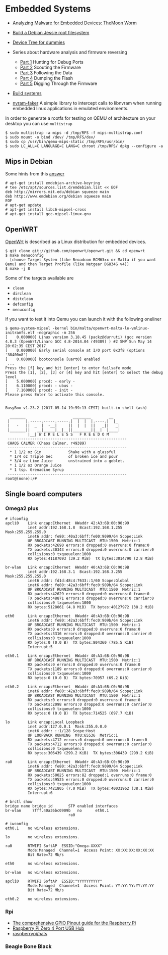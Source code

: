 # Embedded Systems

 - [Analyzing Malware for Embedded Devices: TheMoon Worm](https://w00tsec.blogspot.it/2014/02/analyzing-malware-for-embedded-devices.html)
 - [Build a Debian Jessie root filesystem](http://www.acmesystems.it/debian_jessie)
 - [Device Tree for dummies](http://free-electrons.com/pub/conferences/2013/elce/petazzoni-device-tree-dummies/petazzoni-device-tree-dummies.pdf)
 - Series about hardware analysis and firmware reversing
     - [Part 1](http://jcjc-dev.com/2016/04/08/reversing-huawei-router-1-find-uart/) Hunting for Debug Ports
     - [Part 2](http://jcjc-dev.com/2016/04/29/reversing-huawei-router-2-scouting-firmware/) Scouting the Firmware
     - [Part 3](http://jcjc-dev.com/2016/05/23/reversing-huawei-3-sniffing/) Following the Data
     - [Part 4](http://jcjc-dev.com/2016/06/08/reversing-huawei-4-dumping-flash/) Dumping the Flash
     - [Part 5](http://jcjc-dev.com/2016/12/14/reversing-huawei-5-reversing-firmware/) Digging Through the Firmware

 - [Build systems](http://elinux.org/Build_Systems)
 - [nvram-faker](https://github.com/zcutlip/nvram-faker) A simple library to intercept calls to libnvram when running embedded linux applications in emulated environments.

In order to generate a rootfs for testing on QEMU of architecture on your desktop you can use ``multistrap``

```
$ sudo multistrap -a mips -d /tmp/RFS -f mips-multistrap.conf
$ sudo mount -o bind /dev/ /tmp/RFS/dev/
$ sudo cp /usr/bin/qemu-mips-static /tmp/RFS/usr/bin/
$ sudo LC_ALL=C LANGUAGE=C LANG=C chroot /tmp/RFS/ dpkg --configure -a
```

## Mips in Debian

Some hints from this [answer](https://reverseengineering.stackexchange.com/questions/8829/cross-debugging-for-mips-elf-with-qemu-toolchain)

```
# apt-get install emdebian-archive-keyring
# tee /etc/apt/sources.list.d/emdebian.list << EOF
deb http://mirrors.mit.edu/debian squeeze main
deb http://www.emdebian.org/debian squeeze main
EOF
# apt-get update
# apt-get install libc6-mipsel-cross
# apt-get install gcc-mipsel-linux-gnu
```

## OpenWRT

[OpenWrt](https://openwrt.org/) is described as a Linux distribution for embedded devices.

```
$ git clone git://github.com/openwrt/openwrt.git && cd openwrt
$ make menuconfig
  [choose Target System (like Broadcom BCM63xx or Malta if you want Qemu) and then Target Profile (like Netgear DG834G v4)]
$ make -j 8
```

Some of the targets available are

 - ``clean``
 - ``dirclean``
 - ``distclean``
 - ``defconfig``
 - ``menuconfig``

If you want to test it into Qemu you can launch it with the following oneliner

```
$ qemu-system-mipsel -kernel bin/malta/openwrt-malta-le-vmlinux-initramfs.elf -nographic -m 256
[    0.000000] Linux version 3.18.45 (packz@durruti) (gcc version 4.8.3 (OpenWrt/Linaro GCC 4.8-2014.04 r49389) ) #2 SMP Sun May 14 20:02:35 CEST 2017
[    0.000000] Early serial console at I/O port 0x3f8 (options '38400n8')
[    0.000000] bootconsole [uart0] enabled
 ...
Press the [f] key and hit [enter] to enter failsafe mode
Press the [1], [2], [3] or [4] key and hit [enter] to select the debug level
[    5.000000] procd: - early -
[    6.110000] procd: - ubus -
[    7.160000] procd: - init -
Please press Enter to activate this console.


BusyBox v1.23.2 (2017-05-14 19:59:13 CEST) built-in shell (ash)

  _______                     ________        __
 |       |.-----.-----.-----.|  |  |  |.----.|  |_
 |   -   ||  _  |  -__|     ||  |  |  ||   _||   _|
 |_______||   __|_____|__|__||________||__|  |____|
          |__| W I R E L E S S   F R E E D O M
 -----------------------------------------------------
 CHAOS CALMER (Chaos Calmer, r49389)
 -----------------------------------------------------
  * 1 1/2 oz Gin            Shake with a glassful
  * 1/4 oz Triple Sec       of broken ice and pour
  * 3/4 oz Lime Juice       unstrained into a goblet.
  * 1 1/2 oz Orange Juice
  * 1 tsp. Grenadine Syrup
 -----------------------------------------------------
root@(none):/#
```

## Single board computers

### Omega2 plus

```
# ifconfig 
apcli0    Link encap:Ethernet  HWaddr 42:A3:6B:00:90:99  
          inet addr:192.168.1.8  Bcast:192.168.1.255  Mask:255.255.255.0
          inet6 addr: fe80::40a3:6bff:fe00:9099/64 Scope:Link
          UP BROADCAST RUNNING MULTICAST  MTU:1500  Metric:1
          RX packets:42690 errors:0 dropped:0 overruns:0 frame:0
          TX packets:30343 errors:0 dropped:0 overruns:0 carrier:0
          collisions:0 txqueuelen:1000 
          RX bytes:41187093 (39.2 MiB)  TX bytes:3014790 (2.8 MiB)

br-wlan   Link encap:Ethernet  HWaddr 40:A3:6B:C0:90:9B  
          inet addr:192.168.3.1  Bcast:192.168.3.255  Mask:255.255.255.0
          inet6 addr: fd1d:48c4:7633::1/60 Scope:Global
          inet6 addr: fe80::42a3:6bff:fec0:909b/64 Scope:Link
          UP BROADCAST RUNNING MULTICAST  MTU:1500  Metric:1
          RX packets:42629 errors:0 dropped:0 overruns:0 frame:0
          TX packets:48871 errors:0 dropped:0 overruns:0 carrier:0
          collisions:0 txqueuelen:1000 
          RX bytes:5128061 (4.8 MiB)  TX bytes:40127972 (38.2 MiB)

eth0      Link encap:Ethernet  HWaddr 40:A3:6B:C0:90:9B  
          inet6 addr: fe80::42a3:6bff:fec0:909b/64 Scope:Link
          UP BROADCAST RUNNING MULTICAST  MTU:1500  Metric:1
          RX packets:0 errors:0 dropped:0 overruns:0 frame:0
          TX packets:3316 errors:0 dropped:0 overruns:0 carrier:0
          collisions:0 txqueuelen:1000 
          RX bytes:0 (0.0 B)  TX bytes:804360 (785.5 KiB)
          Interrupt:5 

eth0.1    Link encap:Ethernet  HWaddr 40:A3:6B:C0:90:9B  
          UP BROADCAST RUNNING MULTICAST  MTU:1500  Metric:1
          RX packets:0 errors:0 dropped:0 overruns:0 frame:0
          TX packets:1189 errors:0 dropped:0 overruns:0 carrier:0
          collisions:0 txqueuelen:1000 
          RX bytes:0 (0.0 B)  TX bytes:70957 (69.2 KiB)

eth0.2    Link encap:Ethernet  HWaddr 40:A3:6B:C0:90:9B  
          inet6 addr: fe80::42a3:6bff:fec0:909b/64 Scope:Link
          UP BROADCAST RUNNING MULTICAST  MTU:1500  Metric:1
          RX packets:0 errors:0 dropped:0 overruns:0 frame:0
          TX packets:2098 errors:0 dropped:0 overruns:0 carrier:0
          collisions:0 txqueuelen:1000 
          RX bytes:0 (0.0 B)  TX bytes:714525 (697.7 KiB)

lo        Link encap:Local Loopback  
          inet addr:127.0.0.1  Mask:255.0.0.0
          inet6 addr: ::1/128 Scope:Host
          UP LOOPBACK RUNNING  MTU:65536  Metric:1
          RX packets:4712 errors:0 dropped:0 overruns:0 frame:0
          TX packets:4712 errors:0 dropped:0 overruns:0 carrier:0
          collisions:0 txqueuelen:1 
          RX bytes:306439 (299.2 KiB)  TX bytes:306439 (299.2 KiB)

ra0       Link encap:Ethernet  HWaddr 40:A3:6B:C0:90:99  
          inet6 addr: fe80::42a3:6bff:fec0:9099/64 Scope:Link
          UP BROADCAST RUNNING MULTICAST  MTU:1500  Metric:1
          RX packets:50025 errors:82 dropped:1 overruns:0 frame:0
          TX packets:49525 errors:0 dropped:0 overruns:0 carrier:0
          collisions:0 txqueuelen:1000 
          RX bytes:7421805 (7.0 MiB)  TX bytes:40031962 (38.1 MiB)
          Interrupt:6
```

```
# brctl show
bridge name	bridge id		STP enabled	interfaces
br-wlan		7fff.40a36bc0909b	no		eth0.1
							ra0
```
```
# iwconfig 
eth0.1    no wireless extensions.

lo        no wireless extensions.

ra0       RTWIFI SoftAP  ESSID:"Omega-XXXX"  
          Mode:Managed  Channel=1  Access Point: XX:XX:XX:XX:XX:XX   
          Bit Rate=72 Mb/s   
          
eth0      no wireless extensions.

br-wlan   no wireless extensions.

apcli0    RTWIFI SoftAP  ESSID:"YYYYYYYYYY"  
          Mode:Managed  Channel=1  Access Point: YY:YY:YY:YY:YY:YY   
          Bit Rate=72 Mb/s   
          
eth0.2    no wireless extensions.
```

### Rpi

 - [The comprehensive GPIO Pinout guide for the Raspberry Pi](https://pinout.xyz/)
 - [Raspberry Pi Zero 4 Port USB Hub](https://openhardwarecoza.wordpress.com/2015/12/07/raspberry-pi-zero-4-port-usb-hub-open-source-pcb-design/)
 - [raspberrypi/hats](https://github.com/raspberrypi/hats)

### Beagle Bone Black
